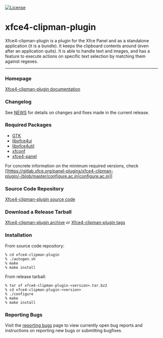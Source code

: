 [![License](https://img.shields.io/badge/License-GPL%20v2-blue.svg)](https://gitlab.xfce.org/panel-plugins/xfce4-clipman-plugin/-/blob/master/COPYING)

# xfce4-clipman-plugin

Xfce4-clipman-plugin is a plugin for the Xfce Panel and as a standalone application (it is a
bundle). It keeps the clipboard contents around (even after an application
quits). It is able to handle text and images, and has a feature to execute
actions on specific text selection by matching them against regexes.

----

### Homepage

[Xfce4-clipman-plugin documentation](https://docs.xfce.org/panel-plugins/xfce4-clipman-plugin)

### Changelog

See [NEWS](https://gitlab.xfce.org/panel-plugins/xfce4-clipman-plugin/-/blob/master/NEWS) for details on changes and fixes made in the current release.

### Required Packages

  * [GTK](https://www.gtk.org)
  * [libxfce4ui](https://gitlab.xfce.org/xfce/libxfce4ui)
  * [libxfce4util](https://gitlab.xfce.org/xfce/libxfce4util)
  * [xfconf](https://gitlab.xfce.org/xfce/xfconf)
  * [xfce4-panel](https://gitlab.xfce.org/xfce/xfce4-panel)

For concrete information on the minimum required versions, check [[https://gitlab.xfce.org/panel-plugins/xfce4-clipman-plugin/-/blob/master/configure.ac.in|configure.ac.in]]

### Source Code Repository

[Xfce4-clipman-plugin source code](https://gitlab.xfce.org/panel-plugins/xfce4-clipman-plugin)

### Download a Release Tarball

[Xfce4-clipman-plugin archive](https://archive.xfce.org/src/panel-plugins/xfce4-clipman-plugin)
    or
[Xfce4-clipman-plugin tags](https://gitlab.xfce.org/panel-plugins/xfce4-clipman-plugin/-/tags)

### Installation

From source code repository: 

    % cd xfce4-clipman-plugin
    % ./autogen.sh
    % make
    % make install

From release tarball:

    % tar xf xfce4-clipman-plugin-<version>.tar.bz2
    % cd xfce4-clipman-plugin-<version>
    % ./configure
    % make
    % make install

### Reporting Bugs

Visit the [reporting bugs](https://docs.xfce.org/panel-plugins/xfce4-clipman-plugin/bugs) page to view currently open bug reports and instructions on reporting new bugs or submitting bugfixes.

